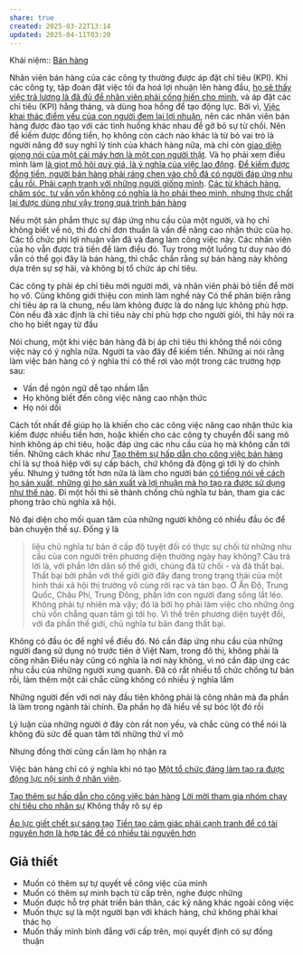 ```yaml
---
share: true
created: 2025-03-22T13:14
updated: 2025-04-11T03:20
---
```

Khái niệm:: [Bán hàng](../%CE%9E%20Kh%C3%A1i%20ni%E1%BB%87m/B%C3%A1n%20h%C3%A0ng.md)

Nhân viên bán hàng của các công ty thường được áp đặt chỉ tiêu (KPI). Khi các công ty, tập đoàn đặt việc tối đa hoá lợi nhuận lên hàng đầu, [họ sẽ thấy việc trả lương là đã đủ để nhân viên phải cống hiến cho mình](./T%C6%B0%20b%E1%BA%A3n,%20t%C3%A2n%20t%E1%BB%B1%20do/C%C3%B4ng%20ty%20th%E1%BA%A5y%20vi%E1%BB%87c%20tr%E1%BA%A3%20ti%E1%BB%81n%20l%C3%A0%20%C4%91%C3%A3%20%C4%91%E1%BB%A7%20%C4%91%E1%BB%83%20nh%C3%A2n%20vi%C3%AAn%20ph%E1%BA%A3i%20c%E1%BB%91ng%20hi%E1%BA%BFn%20cho%20m%C3%ACnh.md), và áp đặt các chỉ tiêu (KPI) hằng tháng, và dùng hoa hồng để tạo động lực. Bởi vì, [Việc khai thác điểm yếu của con người đem lại lợi nhuận](./T%C6%B0%20b%E1%BA%A3n,%20t%C3%A2n%20t%E1%BB%B1%20do/Vi%E1%BB%87c%20khai%20th%C3%A1c%20%C4%91i%E1%BB%83m%20y%E1%BA%BFu%20c%E1%BB%A7a%20con%20ng%C6%B0%E1%BB%9Di%20%C4%91em%20l%E1%BA%A1i%20l%E1%BB%A3i%20nhu%E1%BA%ADn.md), nên các nhân viên bán hàng được đào tạo với các tình huống khác nhau để gỡ bỏ sự từ chối. Nên để kiếm được đồng tiền, họ không còn cách nào khác là từ bỏ vai trò là người nâng đỡ suy nghĩ lý tính của khách hàng nữa, mà chỉ còn [giao diện giọng nói của một cái máy hơn là một con người thật](./Trung%20th%E1%BB%B1c/Ng%C6%B0%E1%BB%9Di%20b%C3%A1n%20h%C3%A0ng%20gi%E1%BB%91ng%20nh%C6%B0%20giao%20di%E1%BB%87n%20gi%E1%BB%8Dng%20n%C3%B3i%20c%E1%BB%A7a%20m%E1%BB%99t%20c%C3%A1i%20m%C3%A1y%20h%C6%A1n%20l%C3%A0%20m%E1%BB%99t%20con%20ng%C6%B0%E1%BB%9Di%20th%E1%BA%ADt.md). Và họ phải xem điều mình làm [là giọt mồ hôi quý giá, là ý nghĩa của việc lao động](./C%E1%BA%A3m%20x%C3%BAc/B%C3%A1n%20h%C3%A0ng%20b%E1%BA%B1ng%20s%E1%BB%B1%20s%E1%BB%A3%20h%C3%A3i,%20nh%C6%B0ng%20l%E1%BA%A1i%20xem%20%C4%91%C3%B3%20l%C3%A0%20gi%E1%BB%8Dt%20m%E1%BB%93%20h%C3%B4i%20qu%C3%BD%20gi%C3%A1.md). [Để kiếm được đồng tiền, người bán hàng phải ráng chen vào chỗ đã có người đáp ứng nhu cầu rồi. Phải cạnh tranh với những người giống mình](./T%C6%B0%20b%E1%BA%A3n,%20t%C3%A2n%20t%E1%BB%B1%20do/%C4%90%E1%BB%83%20ki%E1%BA%BFm%20%C4%91%C6%B0%E1%BB%A3c%20%C4%91%E1%BB%93ng%20ti%E1%BB%81n,%20ng%C6%B0%E1%BB%9Di%20b%C3%A1n%20h%C3%A0ng%20ph%E1%BA%A3i%20r%C3%A1ng%20chen%20v%C3%A0o%20ch%E1%BB%97%20%C4%91%C3%A3%20c%C3%B3%20ng%C6%B0%E1%BB%9Di%20%C4%91%C3%A1p%20%E1%BB%A9ng%20nhu%20c%E1%BA%A7u%20r%E1%BB%93i.%20Ph%E1%BA%A3i%20c%E1%BA%A1nh%20tranh%20v%E1%BB%9Bi%20nh%E1%BB%AFng%20ng%C6%B0%E1%BB%9Di%20gi%E1%BB%91ng%20m%C3%ACnh.md). [Các từ khách hàng, chăm sóc, tư vấn vốn không có nghĩa là họ phải theo mình, nhưng thực chất lại được dùng như vậy trong quá trình bán hàng](./T%C6%B0%20b%E1%BA%A3n,%20t%C3%A2n%20t%E1%BB%B1%20do/C%C3%A1c%20t%E1%BB%AB%20kh%C3%A1ch%20h%C3%A0ng,%20ch%C4%83m%20s%C3%B3c,%20t%C6%B0%20v%E1%BA%A5n%20v%E1%BB%91n%20kh%C3%B4ng%20c%C3%B3%20ngh%C4%A9a%20l%C3%A0%20h%E1%BB%8D%20ph%E1%BA%A3i%20theo%20m%C3%ACnh,%20nh%C6%B0ng%20th%E1%BB%B1c%20ch%E1%BA%A5t%20l%E1%BA%A1i%20%C4%91%C6%B0%E1%BB%A3c%20d%C3%B9ng%20nh%C6%B0%20v%E1%BA%ADy%20trong%20qu%C3%A1%20tr%C3%ACnh%20b%C3%A1n%20h%C3%A0ng.md)

Nếu một sản phẩm thực sự đáp ứng nhu cầu của một người, và họ chỉ không biết về nó, thì đó chỉ đơn thuần là vấn đề nâng cao nhận thức của họ. Các tổ chức phi lợi nhuận vẫn đã và đang làm công việc này. Các nhân viên của họ vẫn được trả tiền để làm điều đó. Tuy trong một luồng tư duy nào đó vẫn có thể gọi đây là bán hàng, thì chắc chắn rằng sự bán hàng này không dựa trên sự sợ hãi, và không bị tổ chức áp chỉ tiêu.

Các công ty phải ép chỉ tiêu mời người mới, và nhân viên phải bỏ tiền để mời họ vô. Cũng không giới thiệu con mình làm nghề này
Có thể phản biện rằng chỉ tiêu áp ra là chung, nếu làm không được là do năng lực không phù hợp. Còn nếu đã xác định là chỉ tiêu này chỉ phù hợp cho người giỏi, thì hãy nói ra cho họ biết ngay từ đầu

Nói chung, một khi việc bán hàng đã bị áp chỉ tiêu thì không thể nói công việc này có ý nghĩa nữa. Người ta vào đây để kiếm tiền. Những ai nói rằng làm việc bán hàng có ý nghĩa thì có thể rơi vào một trong các trường hợp sau:
- Vấn đề ngôn ngữ dễ tạo nhầm lẫn
- Họ không biết đến công việc nâng cao nhận thức
- Họ nói dối

Cách tốt nhất để giúp họ là khiến cho các công việc nâng cao nhận thức kia kiếm được nhiều tiền hơn, hoặc khiến cho các công ty chuyển đổi sang mô hình không áp chỉ tiêu, hoặc đáp ứng các nhu cầu của họ mà không cần tới tiền. Những cách khác như [Tạo thêm sự hấp dẫn cho công việc bán hàng](../../%F0%9F%93%90D%E1%BB%B1%20%C3%A1n/M%E1%BA%A1ng%20k%E1%BA%BFt%20n%E1%BB%91i%20nhu%20c%E1%BA%A7u/L%C3%A0m%20sao%20%C4%91%E1%BB%83%20m%E1%BB%99t%20ng%C6%B0%E1%BB%9Di%20th%E1%BA%A5y%20c%C3%B4ng%20vi%E1%BB%87c%20b%C3%A1n%20h%C3%A0ng%20h%E1%BA%A5p%20d%E1%BA%ABn%20h%C6%A1n.md) chỉ là sự thoả hiệp với sự cấp bách, chứ không đả động gì tới lý do chính yếu. Nhưng ý tưởng tốt hơn nữa là làm cho người bán [có tiếng nói về cách họ sản xuất, những gì họ sản xuất và lợi nhuận mà họ tạo ra được sử dụng như thế nào](./Ch%E1%BB%A7%20ngh%C4%A9a%20x%C3%A3%20h%E1%BB%99i/C%C3%A1c%20t%E1%BA%ADp%20%C4%91o%C3%A0n%20l%C3%A0%20h%C3%ACnh%20th%E1%BB%A9c%20c%E1%BB%A7a%20c%C3%A1c%20ch%E1%BA%BF%20%C4%91%E1%BB%99%20%C4%91%E1%BB%99c%20t%C3%A0i%20c%C3%B3%20th%E1%BB%A9%20b%E1%BA%ADc.md). Đi một hồi thì sẽ thành chống chủ nghĩa tư bản, tham gia các phong trào chủ nghĩa xã hội.

Nó đại diện cho mối quan tâm của những người không có nhiều đầu óc để bàn chuyện thế sự. Đồng ý là 
> liệu chủ nghĩa tư bản ở cấp độ tuyệt đối có thực sự chối từ những nhu cầu của con người trên phương diện thường ngày hay không? Câu trả lời là, với phần lớn dân số thế giới, chúng đã từ chối - và đã thất bại. Thất bại bởi phần với thế giới giờ đây đang trong trạng thái của một hình thái xã hội thị trường vô cùng rời rạc và tàn bạo. Ở Ấn Độ, Trung Quốc, Châu Phi, Trung Đông, phần lớn con người đang sống lắt léo. Không phải tự nhiên mà vậy; đó là bởi họ phải làm việc cho những ông chủ vốn chẳng quan tâm gì tới họ. Vì thế trên phương diện tuyệt đối, với đa phần thế giới, chủ nghĩa tư bản đang thất bại.

Không có đầu óc để nghĩ về điều đó. Nó cần đáp ứng nhu cầu của những người đang sử dụng nó trước tiên ở Việt Nam, trong đô thị, không phải là công nhân
Điều này cũng có nghĩa là nơi này không, vì nó cần đáp ứng các nhu cầu của những người xung quanh. Đã có rất nhiều tổ chức chống tư bản rồi, làm thêm một cái chắc cũng không có nhiều ý nghĩa lắm

Những người đến với nơi này đầu tiên không phải là công nhân mà đa phần là làm trong ngành tài chính. Đa phần họ đã hiểu về sự bóc lột đó rồi

Lý luận của những người ở đây còn rất non yếu, và chắc cũng có thể nói là không đủ sức để quan tâm tới những thứ vĩ mô

Nhưng đồng thời cũng cần làm họ nhận ra

Việc bán hàng chỉ có ý nghĩa khi nó tạo [Một tổ chức đáng làm tạo ra được động lực nội sinh ở nhân viên](../T%C3%A2m%20l%C3%BD%20h%E1%BB%8Dc%20qu%E1%BA%A3n%20l%C3%BD%20v%C3%A0%20lao%20%C4%91%E1%BB%99ng/K%E1%BB%B9%20n%C4%83ng,%20%C4%91%E1%BB%99ng%20l%E1%BB%B1c/M%E1%BB%99t%20t%E1%BB%95%20ch%E1%BB%A9c%20%C4%91%C3%A1ng%20l%C3%A0m%20t%E1%BA%A1o%20ra%20%C4%91%C6%B0%E1%BB%A3c%20%C4%91%E1%BB%99ng%20l%E1%BB%B1c%20n%E1%BB%99i%20sinh%20%E1%BB%9F%20nh%C3%A2n%20vi%C3%AAn.md).

[Tạo thêm sự hấp dẫn cho công việc bán hàng](../../%F0%9F%93%90D%E1%BB%B1%20%C3%A1n/M%E1%BA%A1ng%20k%E1%BA%BFt%20n%E1%BB%91i%20nhu%20c%E1%BA%A7u/L%C3%A0m%20sao%20%C4%91%E1%BB%83%20m%E1%BB%99t%20ng%C6%B0%E1%BB%9Di%20th%E1%BA%A5y%20c%C3%B4ng%20vi%E1%BB%87c%20b%C3%A1n%20h%C3%A0ng%20h%E1%BA%A5p%20d%E1%BA%ABn%20h%C6%A1n.md)
[Lời mời tham gia nhóm chạy chỉ tiêu cho nhân sự](../../%F0%9F%93%90D%E1%BB%B1%20%C3%A1n/Ch%E1%BA%A1y%20ch%E1%BB%89%20ti%C3%AAu/L%E1%BB%9Di%20m%E1%BB%9Di%20tham%20gia%20nh%C3%B3m%20ch%E1%BA%A1y%20ch%E1%BB%89%20ti%C3%AAu%20cho%20nh%C3%A2n%20s%E1%BB%B1.md)
Không thấy rõ sự ép

[Áp lực giết chết sự sáng tạo](../T%C3%A2m%20l%C3%BD%20h%E1%BB%8Dc%20qu%E1%BA%A3n%20l%C3%BD%20v%C3%A0%20lao%20%C4%91%E1%BB%99ng/%C3%81p%20l%E1%BB%B1c%20gi%E1%BA%BFt%20ch%E1%BA%BFt%20s%E1%BB%B1%20s%C3%A1ng%20t%E1%BA%A1o.md)
[Tiền tạo cảm giác phải cạnh tranh để có tài nguyên hơn là hợp tác để có nhiều tài nguyên hơn](../Kinh%20t%E1%BA%BF/Kinh%20t%E1%BA%BF%20h%E1%BB%8Dc%20t%C3%A2m%20l%C3%BD/Ti%E1%BB%81n%20t%E1%BA%A1o%20c%E1%BA%A3m%20gi%C3%A1c%20ph%E1%BA%A3i%20c%E1%BA%A1nh%20tranh%20%C4%91%E1%BB%83%20c%C3%B3%20t%C3%A0i%20nguy%C3%AAn%20h%C6%A1n%20l%C3%A0%20h%E1%BB%A3p%20t%C3%A1c%20%C4%91%E1%BB%83%20c%C3%B3%20nhi%E1%BB%81u%20t%C3%A0i%20nguy%C3%AAn%20h%C6%A1n.md)

## Giả thiết 
- Muốn có thêm sự tự quyết về công việc của mình
- Muốn có thêm sự minh bạch từ cấp trên, nghe được những
- Muốn được hỗ trợ phát triển bản thân, các kỹ năng khác ngoài công việc
- Muốn thực sự là một người bạn với khách hàng, chứ không phải khai thác họ
- Muốn thấy mình bình đẳng với cấp trên, mọi quyết định có sự đồng thuận 